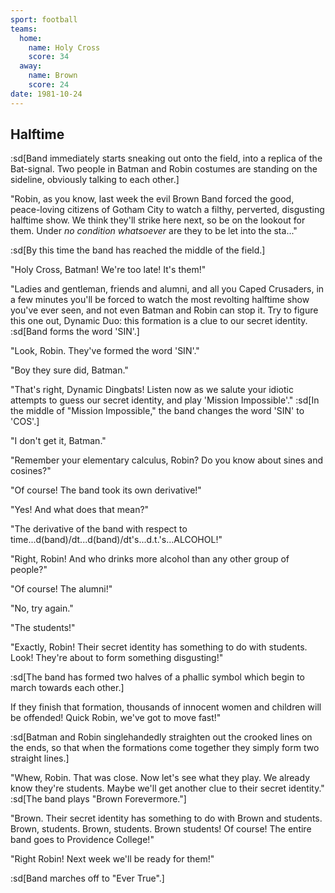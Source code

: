 ```yaml
---
sport: football
teams:
  home:
    name: Holy Cross
    score: 34
  away:
    name: Brown
    score: 24
date: 1981-10-24
---
```


## Halftime

:sd[Band immediately starts sneaking out onto the field, into a replica of the Bat-signal. Two people in Batman and Robin costumes are standing on the sideline, obviously talking to each other.]

"Robin, as you know, last week the evil Brown Band forced the good, peace-loving citizens of Gotham City to watch a filthy, perverted, disgusting halftime show. We think they'll strike here next, so be on the lookout for them. Under _no condition whatsoever_ are they to be let into the sta..."

:sd[By this time the band has reached the middle of the field.]

"Holy Cross, Batman! We're too late! It's them!"

"Ladies and gentleman, friends and alumni, and all you Caped Crusaders, in a few minutes you'll be forced to watch the most revolting halftime show you've ever seen, and not even Batman and Robin can stop it. Try to figure this one out, Dynamic Duo: this formation is a clue to our secret identity. :sd[Band forms the word 'SIN'.]

"Look, Robin. They've formed the word 'SIN'."

"Boy they sure did, Batman."

"That's right, Dynamic Dingbats! Listen now as we salute your idiotic attempts to guess our secret identity, and play 'Mission Impossible'." :sd[In the middle of "Mission Impossible," the band changes the word 'SIN' to 'COS'.]

"I don't get it, Batman."

"Remember your elementary calculus, Robin? Do you know about sines and cosines?"

"Of course! The band took its own derivative!"

"Yes! And what does that mean?"

"The derivative of the band with respect to time...d(band)/dt...d(band)/dt's...d.t.'s...ALCOHOL!"

"Right, Robin! And who drinks more alcohol than any other group of people?"

"Of course! The alumni!"

"No, try again."

"The students!"

"Exactly, Robin! Their secret identity has something to do with students. Look! They're about to form something disgusting!"

:sd[The band has formed two halves of a phallic symbol which begin to march towards each other.]

If they finish that formation, thousands of innocent women and children will be offended! Quick Robin, we've got to move fast!"

:sd[Batman and Robin singlehandedly straighten out the crooked lines on the ends, so that when the formations come together they simply form two straight lines.]

"Whew, Robin. That was close. Now let's see what they play. We already know they're students. Maybe we'll get another clue to their secret identity." :sd[The band plays "Brown Forevermore."]

"Brown. Their secret identity has something to do with Brown and students. Brown, students. Brown, students. Brown students! Of course! The entire band goes to Providence College!"

"Right Robin! Next week we'll be ready for them!"

:sd[Band marches off to "Ever True".]
